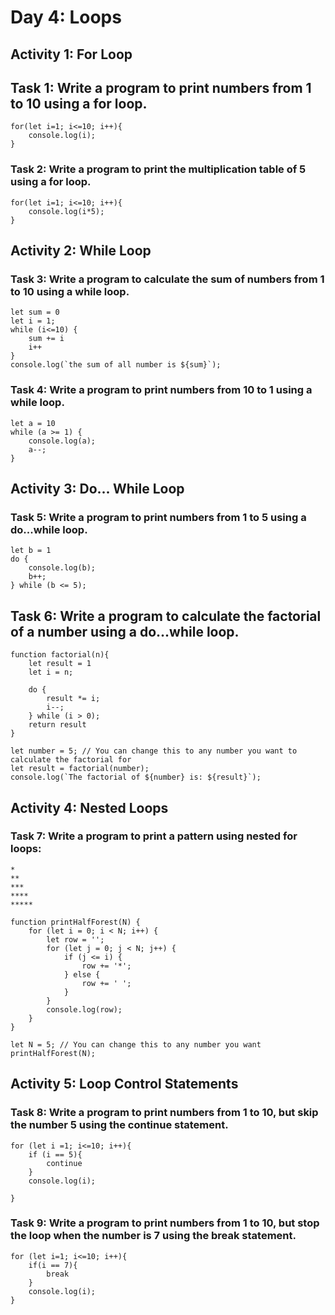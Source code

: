 # Day 4: Loops

## Activity 1: For Loop
## Task 1: Write a program to print numbers from 1 to 10 using a for loop.

```
for(let i=1; i<=10; i++){
    console.log(i);
}

```

### Task 2: Write a program to print the multiplication table of 5 using a for loop.

```
for(let i=1; i<=10; i++){
    console.log(i*5);
}
```


## Activity 2: While Loop
### Task 3: Write a program to calculate the sum of numbers from 1 to 10 using a while loop.
```
let sum = 0
let i = 1;
while (i<=10) {
    sum += i
    i++
}
console.log(`the sum of all number is ${sum}`);

```

### Task 4: Write a program to print numbers from 10 to 1 using a while loop.
```
let a = 10 
while (a >= 1) {
    console.log(a);
    a--;
}
```

## Activity 3: Do... While Loop
### Task 5: Write a program to print numbers from 1 to 5 using a do...while loop.

```
let b = 1
do {
    console.log(b);
    b++;
} while (b <= 5);

```
## Task 6: Write a program to calculate the factorial of a number using a do...while loop.
```
function factorial(n){
    let result = 1
    let i = n;

    do {
        result *= i;
        i--;
    } while (i > 0);
    return result
}

let number = 5; // You can change this to any number you want to calculate the factorial for
let result = factorial(number);
console.log(`The factorial of ${number} is: ${result}`);

```

## Activity 4: Nested Loops
### Task 7: Write a program to print a pattern using nested for loops:
```
*
**
***
****
*****
```
```
function printHalfForest(N) {
    for (let i = 0; i < N; i++) {
        let row = '';
        for (let j = 0; j < N; j++) {
            if (j <= i) {
                row += '*';
            } else {
                row += ' ';
            }
        }
        console.log(row);
    }
}

let N = 5; // You can change this to any number you want
printHalfForest(N);
```

## Activity 5: Loop Control Statements
### Task 8: Write a program to print numbers from 1 to 10, but skip the number 5 using the continue statement.
```
for (let i =1; i<=10; i++){
    if (i == 5){
        continue
    }
    console.log(i);
    
}
```

### Task 9: Write a program to print numbers from 1 to 10, but stop the loop when the number is 7 using the break statement.
```
for (let i=1; i<=10; i++){
    if(i == 7){
        break
    }
    console.log(i);
}
```